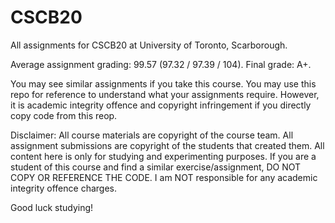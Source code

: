 # CSCB20

All assignments for CSCB20 at University of Toronto, Scarborough.

Average assignment grading: 99.57 (97.32 / 97.39 / 104). Final grade: A+.

You may see similar assignments if you take this course. You may use this repo for reference to understand what your assignments require. However, it is academic integrity offence and copyright infringement if you directly copy code from this reop.

Disclaimer: All course materials are copyright of the course team. All assignment submissions are copyright of the students that created them. All content here is only for studying and experimenting purposes. If you are a student of this course and find a similar exercise/assignment, DO NOT COPY OR REFERENCE THE CODE. I am NOT responsible for any academic integrity offence charges.

Good luck studying!
